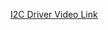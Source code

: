 [I2C Driver Video Link](https://drive.google.com/file/d/1RIxleCXNOYpDE9nUlvYOG0Tb1iX5hPoi/view?usp=sharing)
